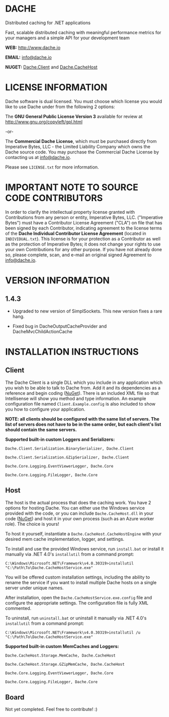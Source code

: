 DACHE
===========


Distributed caching for .NET applications 

Fast, scalable distributed caching with meaningful performance metrics for your managers and a simple API for your development team

**WEB:**   http://www.dache.io

**EMAIL:** [info@dache.io](mailto:info@dache.io)

**NUGET:** [Dache.Client](http://www.nuget.org/packages/Dache.Client) and [Dache.CacheHost](http://www.nuget.org/packages/Dache.CacheHost)


LICENSE INFORMATION
============================================


Dache software is dual licensed. You must choose which license you 
would like to use Dache under from the following 2 options:

The **GNU General Public License Version 3** available for review 
at http://www.gnu.org/copyleft/gpl.html

-or-

The **Commercial Dache License**, which must be purchased directly 
from Imperative Bytes, LLC - the Limited Liability Company which 
owns the Dache source code. You may purchase the Commercial Dache 
License by contacting us at [info@dache.io](mailto:info@dache.io).

Please see `LICENSE.txt` for more information.


IMPORTANT NOTE TO SOURCE CODE CONTRIBUTORS
============================================


In order to clarify the intellectual property license granted with Contributions from any person or entity, Imperative Bytes, LLC. 
("Imperative Bytes") must have a Contributor License Agreement ("CLA") on file that has been signed by each Contributor, indicating 
agreement to the license terms of the **Dache Individual Contributor License Agreement** (located in `INDIVIDUAL.txt`). This license 
is for your protection as a Contributor as well as the protection of Imperative Bytes; it does not change your rights to use your own 
Contributions for any other purpose. If you have not already done so, please complete, scan, and e-mail an original signed Agreement 
to [info@dache.io](mailto:info@dache.io).


VERSION INFORMATION
============================================


1.4.3
------------------

- Upgraded to new version of SimplSockets. This new version fixes a rare hang.

- Fixed bug in DacheOutputCacheProvider and DacheMvcChildActionCache


INSTALLATION INSTRUCTIONS
============================================


Client
--------


The Dache Client is a single DLL which you include in any application which you wish to be able 
to talk to Dache from. Add it and its dependencies as a reference and begin coding ([NuGet](http://www.nuget.org/packages/Dache.Client)). There is an included 
XML file so that Intellisense will show you method and type information. An example configuration file named 
`Client.Example.config` is also included to show you how to configure your application.

**NOTE: all clients should be configured with the same list of servers. The list of servers does 
not have to be in the same order, but each client's list should contain the same servers.**

**Supported built-in custom Loggers and Serializers:**

`Dache.Client.Serialization.BinarySerializer, Dache.Client`

`Dache.Client.Serialization.GZipSerializer, Dache.Client`

`Dache.Core.Logging.EventViewerLogger, Dache.Core`

`Dache.Core.Logging.FileLogger, Dache.Core`


Host
--------


The host is the actual process that does the caching work. You have 2 options for hosting Dache. 
You can either use the Windows service provided with the code, or you can include `Dache.CacheHost.dll` 
in your code ([NuGet](http://www.nuget.org/packages/Dache.CacheHost)) and host it in your own process 
(such as an Azure worker role). The choice is yours!

To host it yourself, instantiate a `Dache.CacheHost.CacheHostEngine` with your desired mem cache 
implementation, logger, and settings.

To install and use the provided Windows service, run `install.bat` or
install it manually via .NET 4.0's `installutil` from a command prompt:

`C:\Windows\Microsoft.NET\Framework\v4.0.30319>installutil "C:\Path\To\Dache.CacheHostService.exe"`

You will be offered custom installation settings, including the ability to rename the 
service if you want to install multiple Dache hosts on a single server under unique names.

After installation, open the `Dache.CacheHostService.exe.config` file and configure the appropriate 
settings. The configuration file is fully XML commented.

To uninstall, run `uninstall.bat` or uninstall it manually via .NET 4.0's `installutil` from a command prompt:

`C:\Windows\Microsoft.NET\Framework\v4.0.30319>installutil /u "C:\Path\To\Dache.CacheHostService.exe"`

**Supported built-in custom MemCaches and Loggers:**

`Dache.CacheHost.Storage.MemCache, Dache.CacheHost`

`Dache.CacheHost.Storage.GZipMemCache, Dache.CacheHost`

`Dache.Core.Logging.EventViewerLogger, Dache.Core`

`Dache.Core.Logging.FileLogger, Dache.Core`


Board
--------


Not yet completed. Feel free to contribute! :)
